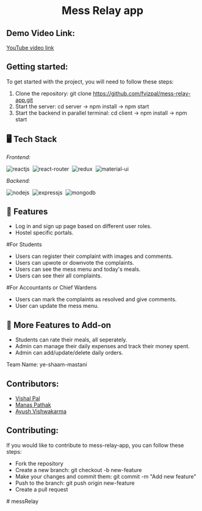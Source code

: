 <h1 align="center">Mess Relay app</h1>
<p align="center">
</p>

## Demo Video Link:
  <a href="https://www.youtube.com/watch?v=p3m9kLvWloo&ab_channel=RohanSaini">YouTube video link</a>
  
## Getting started:
  To get started with the project, you will need to follow these steps:
  
  1. Clone the repository: git clone https://github.com/fvizpal/mess-relay-app.git
  2. Start the server: cd server -> npm install -> npm start
  3. Start the backend in parallel terminal: cd client -> npm install -> npm start
 

## 🖥️ Tech Stack
*Frontend:*

![reactjs](https://img.shields.io/badge/React-20232A?style=for-the-badge&logo=react&logoColor=61DAFB)&nbsp;
![react-router](https://img.shields.io/badge/React_Router-CA4245?style=for-the-badge&logo=react-router&logoColor=white)&nbsp;
![redux](https://img.shields.io/badge/Redux-764ABC?style=for-the-badge&logo=redux&logoColor=white)&nbsp;
![material-ui](https://img.shields.io/badge/Material_UI-0081CB?style=for-the-badge&logo=material-ui&logoColor=white)&nbsp;


*Backend:*

![nodejs](https://img.shields.io/badge/Node.js-43853D?style=for-the-badge&logo=node.js&logoColor=white)&nbsp;
![expressjs](https://img.shields.io/badge/Express.js-000000?style=for-the-badge&logo=express&logoColor=white)&nbsp;
![mongodb](https://img.shields.io/badge/MongoDB-4EA94B?style=for-the-badge&logo=mongodb&logoColor=white)&nbsp;



## 🚀 Features
- Log in and sign up page based on different user roles.
- Hostel specific portals.<br>

#For Students<br>
- Users can register their complaint with images and comments.
- Users can upwote or downvote  the complaints.
- Users can see the mess menu and today's meals.
- Users can see their all complaints.<br>

#For Accountants or Chief Wardens<br>
- Users can mark the complaints as resolved and give comments.
- User can update the mess menu.

## 🚀 More Features to Add-on
- Students can rate their meals, all seperately.
- Admin can manage their daily expenses and track their money spent.
- Admin can add/update/delete daily orders.

Team Name: ye-shaam-mastani

## Contributors: 

* [Vishal Pal](https://github.com/fvizpal) 
* [Manas Pathak](https://github.com/Manas-Pathak) 
* [Ayush Vishwakarma](https://github.com/Ayush76a) 

  
## Contributing: 
If you would like to contribute to mess-relay-app, you can follow these steps:

* Fork the repository
* Create a new branch: git checkout -b new-feature
* Make your changes and commit them: git commit -m "Add new feature"
* Push to the branch: git push origin new-feature
* Create a pull request

#   m e s s R e l a y  
 